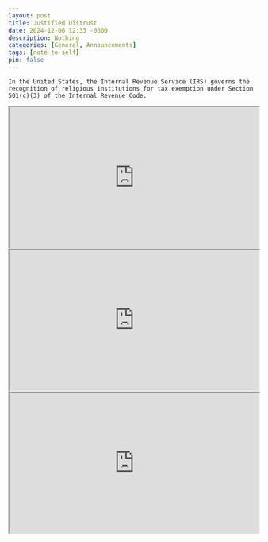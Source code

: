 ```yaml
---
layout: post
title: Justified Distrust
date: 2024-12-06 12:33 -0600
description: Nothing
categories: [General, Announcements]
tags: [note to self]
pin: false
---
```

``In the United States, the Internal Revenue Service (IRS) governs the recognition of religious institutions for tax exemption under Section 501(c)(3) of the Internal Revenue Code. ``
<iframe id="odysee-iframe" style="width:100%; aspect-ratio:16 / 9;" src="https://odysee.com/$/embed/@mivel:f/ssstwitter.com_1693166822173:5?r=7FQSqskDpqQ2GGj1ybZbywXaahZqbELU" allowfullscreen></iframe>
<iframe id="odysee-iframe" style="width:100%; aspect-ratio:16 / 9;" src="https://odysee.com/$/embed/@mivel:f/_1xbqs6m9AsLh3q7:0?r=7FQSqskDpqQ2GGj1ybZbywXaahZqbELU" allowfullscreen></iframe>
<iframe id="odysee-iframe" style="width:100%; aspect-ratio:16 / 9;" src="https://odysee.com/$/embed/@mivel:f/ssstwitter.com_1691794903757:d?r=7FQSqskDpqQ2GGj1ybZbywXaahZqbELU" allowfullscreen></iframe>
